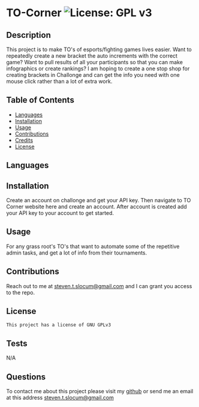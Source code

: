 # TO-Corner ![License: GPL v3](https://img.shields.io/badge/License-GPLv3-blue.svg)

## Description 

This project is to make TO's of esports/fighting games lives easier. Want to repeatedly create a new bracket the auto increments with the correct game? Want to pull results of all your participants so that you can make infographics or create rankings? I am hoping to create a one stop shop for creating brackets in Challonge and can get the info you need with one mouse click rather than a lot of extra work.


## Table of Contents 

* [Languages](#languages)
* [Installation](#installation)
* [Usage](#usage)
* [Contributions](#contributions)
* [Credits](#credits)
* [License](#license)

## Languages



## Installation

Create an account on challonge and get your API key. Then navigate to TO Corner website here and create an account. After account is created add your API key to your account to get started.


## Usage 

For any grass root's TO's that want to automate some of the repetitive admin tasks, and get a lot of info from their tournaments.

## Contributions
Reach out to me at steven.t.slocum@gmail.com and I can grant you access to the repo.

## License
    This project has a license of GNU GPLv3

## Tests
N/A

## Questions
To contact me about this project please visit my [github](https://github.com/gunther123) or send me an email at this address [steven.t.slocum@gmail.com](steven.t.slocum@gmail.com)
